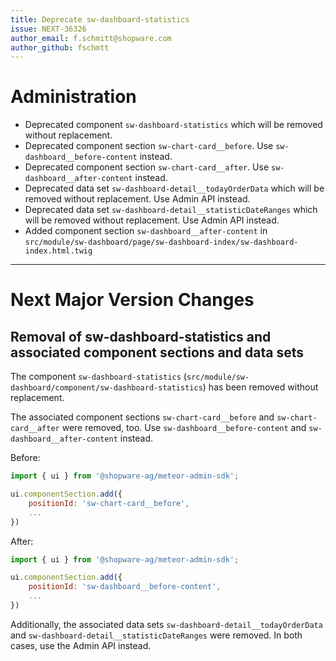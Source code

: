 ```yaml
---
title: Deprecate sw-dashboard-statistics
issue: NEXT-36326
author_email: f.schmitt@shopware.com
author_github: fschmtt
---
```

# Administration
* Deprecated component `sw-dashboard-statistics` which will be removed without replacement.
* Deprecated component section `sw-chart-card__before`. Use `sw-dashboard__before-content` instead.
* Deprecated component section `sw-chart-card__after`. Use `sw-dashboard__after-content` instead.
* Deprecated data set `sw-dashboard-detail__todayOrderData` which will be removed without replacement. Use Admin API instead.
* Deprecated data set `sw-dashboard-detail__statisticDateRanges` which will be removed without replacement. Use Admin API instead.
* Added component section `sw-dashboard__after-content` in `src/module/sw-dashboard/page/sw-dashboard-index/sw-dashboard-index.html.twig`
___
# Next Major Version Changes
## Removal of sw-dashboard-statistics and associated component sections and data sets
The component `sw-dashboard-statistics` (`src/module/sw-dashboard/component/sw-dashboard-statistics`) has been removed without replacement.

The associated component sections `sw-chart-card__before` and `sw-chart-card__after` were removed, too.
Use `sw-dashboard__before-content` and `sw-dashboard__after-content` instead.

Before:
```js
import { ui } from '@shopware-ag/meteor-admin-sdk';

ui.componentSection.add({
    positionId: 'sw-chart-card__before',
    ...
})
```

After:
```js
import { ui } from '@shopware-ag/meteor-admin-sdk';

ui.componentSection.add({
    positionId: 'sw-dashboard__before-content',
    ...
})
```

Additionally, the associated data sets `sw-dashboard-detail__todayOrderData` and `sw-dashboard-detail__statisticDateRanges` were removed.
In both cases, use the Admin API instead.
